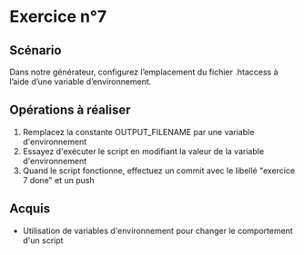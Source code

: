 # Exercice n°7

## Scénario

Dans notre générateur, configurez l’emplacement du fichier .htaccess à l’aide d’une variable d’environnement.

## Opérations à réaliser

1. Remplacez la constante OUTPUT_FILENAME par une variable d'environnement
2. Essayez d'exécuter le script en modifiant la valeur de la variable d'environnement
3. Quand le script fonctionne, effectuez un commit avec le libellé "exercice 7 done" et un push

## Acquis

- Utilisation de variables d'environnement pour changer le comportement d'un script
